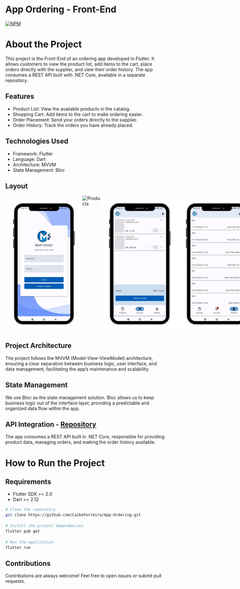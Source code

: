 # App Ordering - Front-End
[![NPM](https://img.shields.io/npm/l/react)](https://github.com/CaikeFerreira/App-Ordering/blob/main/LICENSE) 

# About the Project
This project is the Front-End of an ordering app developed in Flutter. It allows customers to view the product list, add items to the cart, place orders directly with the supplier, and view their order history. The app consumes a REST API built with .NET Core, available in a separate repository.

## Features
- Product List: View the available products in the catalog.
- Shopping Cart: Add items to the cart to make ordering easier.
- Order Placement: Send your orders directly to the supplier.
- Order History: Track the orders you have already placed.

## Technologies Used
- Framework: Flutter
- Language: Dart
- Architecture: MVVM
- State Management: Bloc

## Layout
<div style="display: flex; justify-content: space-around;">
  <img src="https://github.com/CaikeFerreira/App-Ordering/blob/main/assets/layout/Layout%20Home.png" alt="Home" width="240"/>
  <img src="https://github.com/CaikeFerreira/App-Ordering/blob/main/assets/layout/Layout%20Product%20List.png" alt="Products" width="240"/>
  <img src="https://github.com/CaikeFerreira/App-Ordering/blob/main/assets/layout/Layout%20Cart.png" alt="Cart" width="240"/>
  <img src="https://github.com/CaikeFerreira/App-Ordering/blob/main/assets/layout/Layout%20Order.png" alt="Orders" width="240"/>
</div>

## Project Architecture
The project follows the MVVM (Model-View-ViewModel) architecture, ensuring a clear separation between business logic, user interface, and data management, facilitating the app’s maintenance and scalability.

## State Management
We use Bloc as the state management solution. Bloc allows us to keep business logic out of the interface layer, providing a predictable and organized data flow within the app.

## API Integration - [Repository](https://github.com/CaikeFerreira/App-Ordering-API)
The app consumes a REST API built in .NET Core, responsible for providing product data, managing orders, and making the order history available.


# How to Run the Project

## Requirements
- Flutter SDK >= 2.0
- Dart >= 2.12

```bash
# Clone the repository
git clone https://github.com/CaikeFerreira/App-Ordering.git

# Install the project dependencies
flutter pub get

# Run the application
flutter run
```

## Contributions
Contributions are always welcome! Feel free to open issues or submit pull requests.
